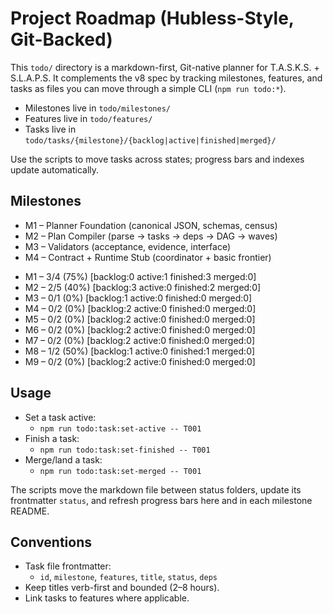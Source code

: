 # Project Roadmap (Hubless-Style, Git-Backed)

This `todo/` directory is a markdown-first, Git-native planner for T.A.S.K.S. + S.L.A.P.S. It complements the v8 spec by tracking milestones, features, and tasks as files you can move through a simple CLI (`npm run todo:*`).

- Milestones live in `todo/milestones/`
- Features live in `todo/features/`
- Tasks live in `todo/tasks/{milestone}/{backlog|active|finished|merged}/`

Use the scripts to move tasks across states; progress bars and indexes update automatically.

## Milestones

- M1 – Planner Foundation (canonical JSON, schemas, census)
- M2 – Plan Compiler (parse → tasks → deps → DAG → waves)
- M3 – Validators (acceptance, evidence, interface)
- M4 – Contract + Runtime Stub (coordinator + basic frontier)

<!-- PROGRESS:START ROADMAP -->
- M1 – 3/4 (75%) [backlog:0 active:1 finished:3 merged:0]
- M2 – 2/5 (40%) [backlog:3 active:0 finished:2 merged:0]
- M3 – 0/1 (0%) [backlog:1 active:0 finished:0 merged:0]
- M4 – 0/2 (0%) [backlog:2 active:0 finished:0 merged:0]
- M5 – 0/2 (0%) [backlog:2 active:0 finished:0 merged:0]
- M6 – 0/2 (0%) [backlog:2 active:0 finished:0 merged:0]
- M7 – 0/2 (0%) [backlog:2 active:0 finished:0 merged:0]
- M8 – 1/2 (50%) [backlog:1 active:0 finished:1 merged:0]
- M9 – 0/2 (0%) [backlog:2 active:0 finished:0 merged:0]
<!-- PROGRESS:END ROADMAP -->

## Usage

- Set a task active:
  - `npm run todo:task:set-active -- T001`
- Finish a task:
  - `npm run todo:task:set-finished -- T001`
- Merge/land a task:
  - `npm run todo:task:set-merged -- T001`

The scripts move the markdown file between status folders, update its frontmatter `status`, and refresh progress bars here and in each milestone README.

## Conventions

- Task file frontmatter:
  - `id`, `milestone`, `features`, `title`, `status`, `deps`
- Keep titles verb-first and bounded (2–8 hours).
- Link tasks to features where applicable.
